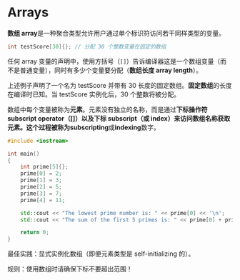 # Arrays

**数组 array**是一种聚合类型允许用户通过单个标识符访问若干同样类型的变量。

```cpp
int testScore[30]{}; // 分配 30 个整数变量在固定的数组
```

任何 array 变量的声明中，使用方括号（`[]`）告诉编译器这是一个数组变量（而不是普通变量），同时有多少个变量要分配（**数组长度 array length**）。

上述例子声明了一个名为 testScore 并带有 30 长度的固定数组。**固定数组**的长度在编译时已知。当 testScore 实例化后，30 个整数将被分配。

数组中每个变量被称为**元素**。元素没有独立的名称，而是通过**下标操作符 subscript operator（[]）**以及**下标 subscript（或 index）**来访问数组名称获取元素。这个过程被称为**subscripting**或**indexing**数字。

```cpp
#include <iostream>

int main()
{
    int prime[5]{};
    prime[0] = 2;
    prime[1] = 3;
    prime[2] = 5;
    prime[3] = 7;
    prime[4] = 11;

    std::cout << "The lowest prime number is: " << prime[0] << '\n';
    std::cout << "The sum of the first 5 primes is: " << prime[0] + prime[1] + prime[2] + prime[3] + prime[4] << '\n';

    return 0;
}
```

最佳实践：显式实例化数组（即便元素类型是 self-initializing 的）。

规则：使用数组时请确保下标不要超出范围！
